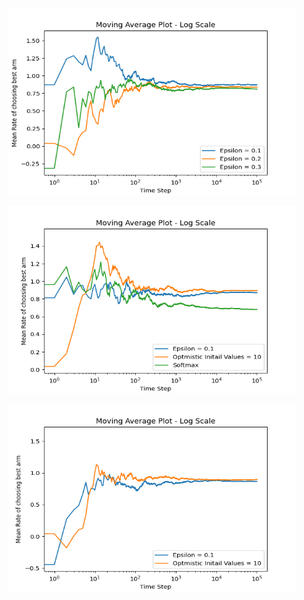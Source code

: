 <p align="center">
  <img width="460" height="300" src="https://github.com/pitaya943/python/blob/master/.vscode/Test/epsilonGreedy.png">
</p>
<p align="center">
  <img width="460" height="300" src="https://github.com/pitaya943/python/blob/master/.vscode/Test/withSoftmax.png">
</p>
<p align="center">
  <img width="460" height="300" src="https://github.com/pitaya943/python/blob/master/.vscode/Test/epsilonVsOIV.png">
</p>
